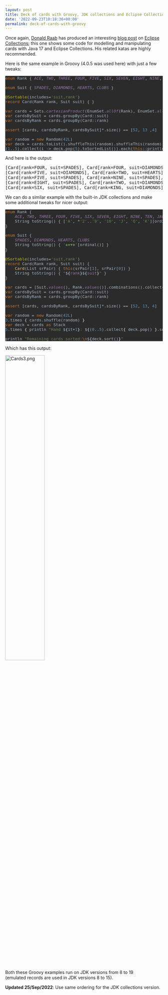 ```yaml
---
layout: post
title: Deck of cards with Groovy, JDK collections and Eclipse Collections
date: '2022-09-23T10:18:36+00:00'
permalink: deck-of-cards-with-groovy
---
```

<p>Once again, <a href="https://twitter.com/TheDonRaab" target="_blank">Donald Raab</a> has produced an interesting <a href="https://donraab.medium.com/how-to-create-a-deck-of-cards-using-eclipse-collections-d9838ac430b7" target="_blank">blog post</a> on <a href="https://github.com/eclipse/eclipse-collections" target="_blank">Eclipse Collections</a>;&nbsp;this one shows some code for modelling and manipulating cards with Java 17 and Eclipse Collections. His related katas are highly recommended.</p><p>Here is the same example in Groovy (4.0.5 was used here) with just a few tweaks:</p><pre style="background-color:#2b2b2b;color:#a9b7c6;font-family:'JetBrains Mono',monospace;font-size:9.6pt;"><span style="color:#cc7832;">enum </span>Rank { <span style="color:#9876aa;font-style:italic;">ACE</span>, <span style="color:#9876aa;font-style:italic;">TWO</span>, <span style="color:#9876aa;font-style:italic;">THREE</span>, <span style="color:#9876aa;font-style:italic;">FOUR</span>, <span style="color:#9876aa;font-style:italic;">FIVE</span>, <span style="color:#9876aa;font-style:italic;">SIX</span>, <span style="color:#9876aa;font-style:italic;">SEVEN</span>, <span style="color:#9876aa;font-style:italic;">EIGHT</span>, <span style="color:#9876aa;font-style:italic;">NINE</span>, <span style="color:#9876aa;font-style:italic;">TEN</span>, <span style="color:#9876aa;font-style:italic;">JACK</span>, <span style="color:#9876aa;font-style:italic;">QUEEN</span>, <span style="color:#9876aa;font-style:italic;">KING </span>}<br><br><span style="color:#cc7832;">enum </span>Suit { <span style="color:#9876aa;font-style:italic;">SPADES</span>, <span style="color:#9876aa;font-style:italic;">DIAMONDS</span>, <span style="color:#9876aa;font-style:italic;">HEARTS</span>, <span style="color:#9876aa;font-style:italic;">CLUBS </span>}<br><br><span style="color:#bbb529;">@Sortable</span>(includes=<span style="color:#6a8759;">'suit,rank'</span>)<br><span style="color:#cc7832;">record </span>Card(Rank rank, Suit suit) { }<br><br><span style="color:#cc7832;">var </span>cards = Sets.<span style="color:#9876aa;font-style:italic;">cartesianProduct</span>(EnumSet.<span style="color:#9876aa;font-style:italic;">allOf</span>(Rank), EnumSet.<span style="color:#9876aa;font-style:italic;">allOf</span>(Suit), Card::<span style="color:#cc7832;">new</span>)<br><span style="color:#cc7832;">var </span>cardsBySuit = cards.groupBy(Card::suit)<br><span style="color:#cc7832;">var </span>cardsByRank = cards.groupBy(Card::rank)<br><br><span style="color:#cc7832;">assert </span>[cards, cardsByRank, cardsBySuit]*.size() == [<span style="color:#6897bb;">52</span>, <span style="color:#6897bb;">13 </span>,<span style="color:#6897bb;">4</span>]<br><br><span style="color:#cc7832;">var </span>random = <span style="color:#cc7832;">new </span>Random(<span style="color:#6897bb;">42L</span>)<br><span style="color:#cc7832;">var </span>deck = cards.toList().shuffleThis(random).shuffleThis(random).shuffleThis(random).toStack()<br>(<span style="color:#6897bb;">1</span>..<span style="color:#6897bb;">5</span>).collect(i -&gt; deck.pop(<span style="color:#6897bb;">5</span>).toSortedList()).each(<span style="color:#cc7832;">this</span>::println)<br></pre><p>And here is the output:</p>
<pre>[Card[rank=FOUR, suit=SPADES], Card[rank=FOUR, suit=DIAMONDS], Card[rank=SIX, suit=HEARTS], Card[rank=NINE, suit=CLUBS], Card[rank=JACK, suit=CLUBS]]
[Card[rank=FIVE, suit=DIAMONDS], Card[rank=TWO, suit=HEARTS], Card[rank=FIVE, suit=HEARTS], Card[rank=TEN, suit=CLUBS], Card[rank=QUEEN, suit=CLUBS]]
[Card[rank=FIVE, suit=SPADES], Card[rank=NINE, suit=SPADES], Card[rank=QUEEN, suit=SPADES], Card[rank=THREE, suit=DIAMONDS], Card[rank=TWO, suit=CLUBS]]
[Card[rank=EIGHT, suit=SPADES], Card[rank=TWO, suit=DIAMONDS], Card[rank=EIGHT, suit=DIAMONDS], Card[rank=KING, suit=HEARTS], Card[rank=FIVE, suit=CLUBS]]
[Card[rank=SIX, suit=SPADES], Card[rank=KING, suit=DIAMONDS], Card[rank=THREE, suit=HEARTS], Card[rank=TEN, suit=HEARTS], Card[rank=QUEEN, suit=HEARTS]]
</pre>
<p>We can do a similar example with the built-in JDK collections and make some additional tweaks for nicer output:</p><pre style="background-color:#2b2b2b;color:#a9b7c6;font-family:'JetBrains Mono',monospace;font-size:9.6pt;"><span style="color:#cc7832;">enum </span>Rank {<br>    <span style="color:#9876aa;font-style:italic;">ACE</span>, <span style="color:#9876aa;font-style:italic;">TWO</span>, <span style="color:#9876aa;font-style:italic;">THREE</span>, <span style="color:#9876aa;font-style:italic;">FOUR</span>, <span style="color:#9876aa;font-style:italic;">FIVE</span>, <span style="color:#9876aa;font-style:italic;">SIX</span>, <span style="color:#9876aa;font-style:italic;">SEVEN</span>, <span style="color:#9876aa;font-style:italic;">EIGHT</span>, <span style="color:#9876aa;font-style:italic;">NINE</span>, <span style="color:#9876aa;font-style:italic;">TEN</span>, <span style="color:#9876aa;font-style:italic;">JACK</span>, <span style="color:#9876aa;font-style:italic;">QUEEN</span>, <span style="color:#9876aa;font-style:italic;">KING<br></span><span style="color:#9876aa;font-style:italic;">    </span>String toString() { [<span style="color:#6a8759;">'A'</span>, *<span style="color:#6a8759;">'2'</span>..<span style="color:#6a8759;">'9'</span>, <span style="color:#6a8759;">'10'</span>, <span style="color:#6a8759;">'J'</span>, <span style="color:#6a8759;">'Q'</span>, <span style="color:#6a8759;">'K'</span>][ordinal()] }<br>}<br><br><span style="color:#cc7832;">enum </span>Suit {<br>    <span style="color:#9876aa;font-style:italic;">SPADES</span>, <span style="color:#9876aa;font-style:italic;">DIAMONDS</span>, <span style="color:#9876aa;font-style:italic;">HEARTS</span>, <span style="color:#9876aa;font-style:italic;">CLUBS<br></span><span style="color:#9876aa;font-style:italic;">    </span>String toString() { <span style="color:#6a8759;">'</span><span style="color:#6a8759;font-family:'Courier New',monospace;">♠♦♥♣</span><span style="color:#6a8759;">'</span>[ordinal()] }<br>}<br><br><span style="color:#bbb529;">@Sortable</span>(includes=<span style="color:#6a8759;">'suit,rank'</span>)<br><span style="color:#cc7832;">record </span>Card(Rank rank, Suit suit) {<br>    <span style="color:#ffc66d;">Card</span>(List srPair) { <span style="color:#cc7832;">this</span>(srPair[<span style="color:#6897bb;">1</span>], srPair[<span style="color:#6897bb;">0</span>]) }<br>    String toString() { <span style="color:#6a8759;">"</span>$<span style="font-weight:bold;">{</span><span style="color:#9876aa;">rank</span><span style="font-weight:bold;">}</span>$<span style="font-weight:bold;">{</span><span style="color:#9876aa;">suit</span><span style="font-weight:bold;">}</span><span style="color:#6a8759;">" </span>}<br>}<br><br><span style="color:#cc7832;">var </span>cards = [Suit.<span style="color:#9876aa;font-style:italic;">values</span>(), Rank.<span style="color:#9876aa;font-style:italic;">values</span>()].combinations().collect(Card::<span style="color:#cc7832;">new</span>)<br><span style="color:#cc7832;">var </span>cardsBySuit = cards.groupBy(Card::suit)<br><span style="color:#cc7832;">var </span>cardsByRank = cards.groupBy(Card::rank)<br><br><span style="color:#cc7832;">assert </span>[cards, cardsByRank, cardsBySuit]*.size() == [<span style="color:#6897bb;">52</span>, <span style="color:#6897bb;">13</span>, <span style="color:#6897bb;">4</span>]<br><br><span style="color:#cc7832;">var </span>random = <span style="color:#cc7832;">new </span>Random(<span style="color:#6897bb;">42L</span>)<br><span style="color:#6897bb;">3</span>.times <span style="font-weight:bold;">{ </span>cards.shuffle(random) <span style="font-weight:bold;">}<br></span><span style="color:#cc7832;">var </span>deck = cards <span style="color:#cc7832;">as </span>Stack<br><span style="color:#6897bb;">5</span>.times <span style="font-weight:bold;">{ </span>println <span style="color:#6a8759;">"Hand </span>$<span style="font-weight:bold;">{</span>it+<span style="color:#6897bb;">1</span><span style="font-weight:bold;">}</span><span style="color:#6a8759;">: </span>$<span style="font-weight:bold;">{</span>(<span style="color:#6897bb;">0</span>..<span style="color:#6897bb;">5</span>).collect<span style="font-weight:bold;">{ </span>deck.pop() <span style="font-weight:bold;">}</span>.sort()<span style="font-weight:bold;">}</span><span style="color:#6a8759;">" </span><span style="font-weight:bold;">}<br></span><span style="font-weight:bold;"><br></span>println <span style="color:#6a8759;">"Remaining cards sorted:</span><span style="color:#cc7832;">\n</span>$<span style="font-weight:bold;">{</span>deck.sort()<span style="font-weight:bold;">}</span><span style="color:#6a8759;">"</span></pre>
<p>Which has this output:</p>
<p><img style="width:50%" src="https://blogs.apache.org/groovy/mediaresource/f519b2c3-c303-429e-b34e-97e6eac94253" alt="Cards3.png"><br></p>
<p>Both these Groovy examples run on JDK versions from 8 to 19<br>(emulated records are used in JDK versions 8 to 15).</p><p><b>Updated 25/Sep/2022</b>: Use same ordering for the JDK collections version.</p>
